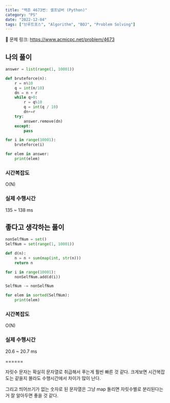 ```yaml
---
title: "백준 4673번: 셀프넘버 (Python)"
category: "PS"
date: "2022-12-04"
tags: ["브루트포스", "Algorithm", "BOJ", "Problem Solving"]
---
```


🔗 문제 링크: <a href="https://www.acmicpc.net/problem/4673">https://www.acmicpc.net/problem/4673</a>

## 나의 풀이

```python
answer = list(range(1, 10001))

def bruteforce(n):
    r = n%10
    q = int(n/10)
    dn = n + r
    while q>0:
        r = q%10
        q = int(q / 10)
        dn+=r
    try:
        answer.remove(dn)
    except:
        pass

for i in range(10001):
    bruteforce(i)

for elem in answer:
    print(elem)
```

### 시간복잡도

O(N)

### 실제 수행시간

135 ~ 138 ms

## 좋다고 생각하는 풀이

```python
nonSelfNum = set()
SelfNum = set(range(1, 10001))

def d(n):
    n = n + sum(map(int, str(n)))
    return n

for i in range(10001):
    nonSelfNum.add(d(i))

SelfNum -= nonSelfNum

for elem in sorted(SelfNum):
    print(elem)
```

### 시간복잡도

O(N)

### 실제 수행시간

20.6 ~ 20.7 ms

======

자릿수 문자는 확실히 문자열로 취급해서 푸는게 훨씬 빠른 것 같다.
크게보면 시간복잡도는 같을지 몰라도 수행시간에서 차이가 많이 난다.

그리고 띄어쓰기가 없는 숫자로 된 문자열은 그냥 map 돌리면 자릿수별로 분리된다는거 잘 알아두면 좋을 것 같다.
